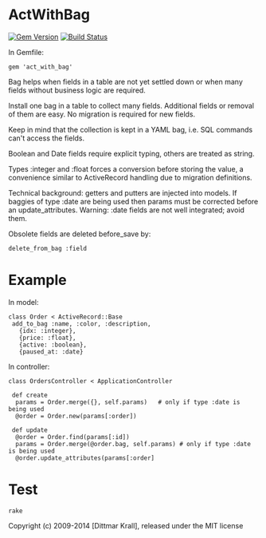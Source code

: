 ActWithBag
==========
[![Gem Version](https://badge.fury.io/rb/act_with_bag.png)](http://badge.fury.io/rb/act_with_bag)
[![Build Status](https://travis-ci.org/matique/act_with_bag.png?branch=master)](https://travis-ci.org/matique/act_with_bag)

In Gemfile:

    gem 'act_with_bag'

Bag helps when fields in a table are not yet settled down
or when many fields without business logic are required.

Install one bag in a table to collect many fields.
Additional fields or removal of them are easy.
No migration is required for new fields.

Keep in mind that the collection is kept in a YAML bag, i.e.
SQL commands can't access the fields.

Boolean and Date fields require explicit typing, others are
treated as string.

Types :integer and :float forces a conversion before storing the value, 
a convenience similar to ActiveRecord handling due to migration definitions.

Technical background: getters and putters are injected into models.
If baggies of type :date are being used then
params must be corrected before an update_attributes.
Warning: :date fields are not well integrated; avoid them.

Obsolete fields are deleted before_save by:

    delete_from_bag :field


Example
=======

In model:

    class Order < ActiveRecord::Base
     add_to_bag :name, :color, :description,
       {idx: :integer},
       {price: :float},
       {active: :boolean},
       {paused_at: :date}

In controller:

    class OrdersController < ApplicationController

     def create
      params = Order.merge({}, self.params)   # only if type :date is being used
      @order = Order.new(params[:order])

     def update
      @order = Order.find(params[:id])
      params = Order.merge(@order.bag, self.params) # only if type :date is being used
      @order.update_attributes(params[:order]

Test
====

    rake

Copyright (c) 2009-2014 [Dittmar Krall], released under the MIT license
